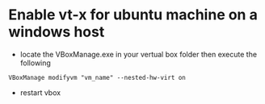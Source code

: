# Enable vt-x for ubuntu machine on a windows host 
- locate the VBoxManage.exe in your vertual box folder then execute the following 
```
VBoxManage modifyvm "vm_name" --nested-hw-virt on
```
- restart vbox

